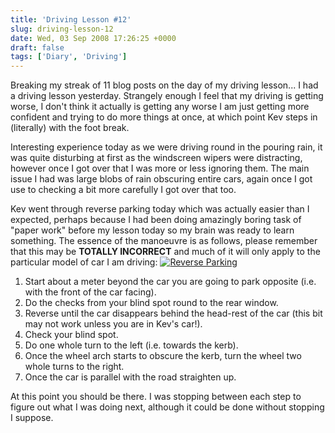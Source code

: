 ```yaml
---
title: 'Driving Lesson #12'
slug: driving-lesson-12
date: Wed, 03 Sep 2008 17:26:25 +0000
draft: false
tags: ['Diary', 'Driving']
---
```


Breaking my streak of 11 blog posts on the day of my driving lesson... I had a driving lesson yesterday. Strangely enough I feel that my driving is getting worse, I don't think it actually is getting any worse I am just getting more confident and trying to do more things at once, at which point Kev steps in (literally) with the foot break.

Interesting experience today as we were driving round in the pouring rain, it was quite disturbing at first as the windscreen wipers were distracting, however once I got over that I was more or less ignoring them. The main issue I had was large blobs of rain obscuring entire cars, again once I got use to checking a bit more carefully I got over that too.

Kev went through reverse parking today which was actually easier than I expected, perhaps because I had been doing amazingly boring task of "paper work" before my lesson today so my brain was ready to learn something. The essence of the manoeuvre is as follows, please remember that this may be **TOTALLY INCORRECT** and much of it will only apply to the particular model of car I am driving: [![](/uploads/2008/09/reverseparking-300x74.png "Reverse Parking")](/uploads/2008/09/reverseparking.png)

1.  Start about a meter beyond the car you are going to park opposite (i.e. with the front of the car facing).
2.  Do the checks from your blind spot round to the rear window.
3.  Reverse until the car disappears behind the head-rest of the car (this bit may not work unless you are in Kev's car!).
4.  Check your blind spot.
5.  Do one whole turn to the left (i.e. towards the kerb).
6.  Once the wheel arch starts to obscure the kerb, turn the wheel two whole turns to the right.
7.  Once the car is parallel with the road straighten up.

At this point you should be there. I was stopping between each step to figure out what I was doing next, although it could be done without stopping I suppose.